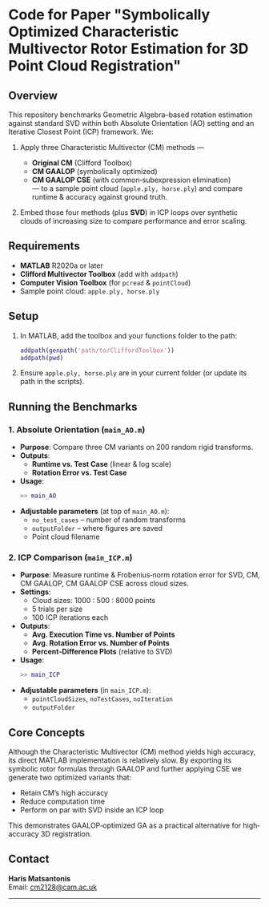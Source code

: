 # Code for Paper "Symbolically Optimized Characteristic Multivector Rotor Estimation for 3D Point Cloud Registration"

## Overview
This repository benchmarks Geometric Algebra–based rotation estimation against standard SVD within both Absolute Orientation (AO) setting and an Iterative Closest Point (ICP) framework. We:

1. Apply three Characteristic Multivector (CM) methods —  
   - **Original CM** (Clifford Toolbox)  
   - **CM GAALOP** (symbolically optimized)  
   - **CM GAALOP CSE** (with common‐subexpression elimination)  
   — to a sample point cloud (`apple.ply, horse.ply`) and compare runtime & accuracy against ground truth.

2. Embed those four methods (plus **SVD**) in ICP loops over synthetic clouds of increasing size to compare performance and error scaling.

## Requirements

- **MATLAB** R2020a or later  
- **Clifford Multivector Toolbox** (add with `addpath`)  
- **Computer Vision Toolbox** (for `pcread` & `pointCloud`)  
- Sample point cloud: `apple.ply, horse.ply`

## Setup

1. In MATLAB, add the toolbox and your functions folder to the path:
   ```matlab
   addpath(genpath('path/to/CliffordToolbox'))
   addpath(pwd)
   ```
2. Ensure `apple.ply, horse.ply` are in your current folder (or update its path in the scripts).

## Running the Benchmarks

### 1. Absolute Orientation (`main_AO.m`)

- **Purpose**: Compare three CM variants on 200 random rigid transforms.  
- **Outputs**:  
  - **Runtime vs. Test Case** (linear & log scale)  
  - **Rotation Error vs. Test Case**  
- **Usage**:
  ```matlab
  >> main_AO
  ```
- **Adjustable parameters** (at top of `main_AO.m`):  
  - `no_test_cases` – number of random transforms  
  - `outputFolder` – where figures are saved  
  - Point cloud filename

### 2. ICP Comparison (`main_ICP.m`)

- **Purpose**: Measure runtime & Frobenius‐norm rotation error for SVD, CM, CM GAALOP, CM GAALOP CSE across cloud sizes.  
- **Settings**:
  - Cloud sizes: 1000 : 500 : 8000 points  
  - 5 trials per size  
  - 100 ICP iterations each  
- **Outputs**:  
  - **Avg. Execution Time vs. Number of Points**  
  - **Avg. Rotation Error vs. Number of Points**  
  - **Percent‐Difference Plots** (relative to SVD)
- **Usage**:
  ```matlab
  >> main_ICP
  ```
- **Adjustable parameters** (in `main_ICP.m`):  
  - `pointCloudSizes`, `noTestCases`, `noIteration`  
  - `outputFolder`

## Core Concepts

Although the Characteristic Multivector (CM) method yields high accuracy, its direct MATLAB implementation is relatively slow. By exporting its symbolic rotor formulas through GAALOP and further applying CSE we generate two optimized variants that:

- Retain CM’s high accuracy  
- Reduce computation time
- Perform on par with SVD inside an ICP loop  

This demonstrates GAALOP‐optimized GA as a practical alternative for high‐accuracy 3D registration.

## Contact

**Haris Matsantonis**  
Email: cm2128@cam.ac.uk  

---

